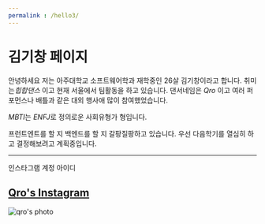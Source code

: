 ```yaml
---
permalink : /hello3/
---
```


 김기창  페이지
===============
안녕하세요 저는 아주대학교 소프트웨어학과 재학중인 26살 김기창이라고 합니다.
취미는*힙합댄스* 이고 현재 서울에서 팀활동을 하고 있습니다.
댄서네임은 *Qro* 이고 여러 퍼포먼스나 배틀과 같은 대외 행사애 많이 참여했었습니다.

*MBTI*는 *ENFJ*로 정의로운 사회유형가 형입니다. 

프런트엔트를 할 지 백엔드를 할 지 갈팡질팡하고 있습니다. 
우선 다음학기를 열심히 하고 결정해보려고 계획중입니다. 

----------------
인스타그램 계정 아이디

[Qro's Instagram](https://www.instagram.com/fee_q.r0/)
----------------
<img src =https://github.com/HyukP/Group1-Coding1/_photos/kichang.jpg alt ="qro's photo">






